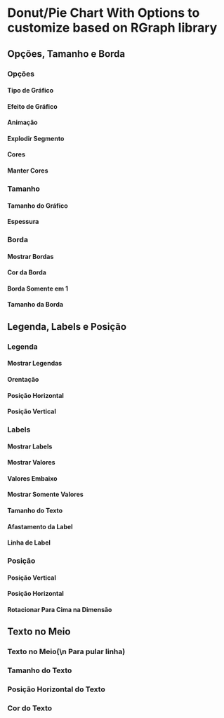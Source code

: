 # Donut/Pie Chart With Options to customize based on RGraph library


## Opções, Tamanho e Borda

### Opções

#### Tipo de Gráfico
#### Efeito de Gráfico
#### Animação
#### Explodir Segmento
#### Cores
#### Manter Cores

### Tamanho

#### Tamanho do Gráfico
#### Espessura

### Borda

#### Mostrar Bordas
#### Cor da Borda
#### Borda Somente em 1
#### Tamanho da Borda

## Legenda, Labels e Posição

### Legenda

#### Mostrar Legendas
#### Orentação
#### Posição Horizontal
#### Posição Vertical

### Labels

#### Mostrar Labels
#### Mostrar Valores
#### Valores Embaixo 
#### Mostrar Somente Valores
#### Tamanho do Texto
#### Afastamento da Label
#### Linha de Label

### Posição

#### Posição Vertical
#### Posição Horizontal
#### Rotacionar Para Cima na Dimensão

## Texto no Meio

### Texto no Meio(\n Para pular linha)
### Tamanho do Texto
### Posição Horizontal do Texto
### Cor do Texto